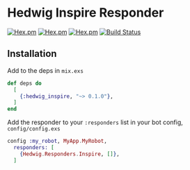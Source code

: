# Hedwig Inspire Responder

[![Hex.pm](https://img.shields.io/hexpm/v/hedwig_inspire.svg)](https://hex.pm/packages/hedwig_inspire)
 [![Hex.pm](https://img.shields.io/hexpm/l/hedwig_inspire.svg)](https://hex.pm/packages/hedwig_inspire)
 [![Hex.pm](https://img.shields.io/hexpm/dt/hedwig_inspire.svg)](https://hex.pm/packages/hedwig_inspire)
 [![Build Status](https://travis-ci.org/ryanwinchester/hedwig_inspire.svg?branch=master)](https://travis-ci.org/ryanwinchester/hedwig_inspire)

## Installation

Add to the deps in `mix.exs`

```elixir
def deps do
  [
    {:hedwig_inspire, "~> 0.1.0"},
  ]
end
```

Add the responder to your `:responders` list in your bot config, `config/config.exs`

```elixir
config :my_robot, MyApp.MyRobot,
  responders: [
    {Hedwig.Responders.Inspire, []},
  ]
```